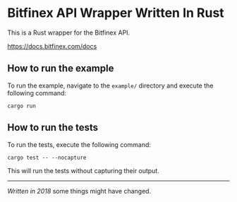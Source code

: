 # Bitfinex API Wrapper Written In Rust

This is a Rust wrapper for the Bitfinex API.

https://docs.bitfinex.com/docs

## How to run the example

To run the example, navigate to the `example/` directory and execute the following command:

`cargo run`

## How to run the tests

To run the tests, execute the following command:

`cargo test -- --nocapture`

This will run the tests without capturing their output. 

---

*Written in 2018* some things might have changed.
